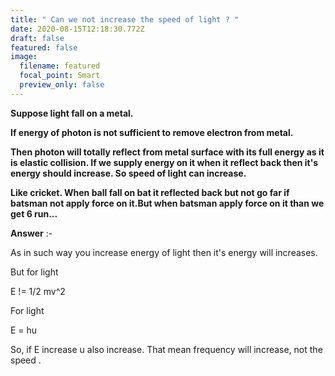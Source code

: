 ```yaml
---
title: " Can we not increase the speed of light ? "
date: 2020-08-15T12:18:30.772Z
draft: false
featured: false
image:
  filename: featured
  focal_point: Smart
  preview_only: false
---
```

**Suppose light fall on a metal.**

**If energy of photon is not sufficient to remove electron from metal.**

**Then photon will totally reflect from metal surface with its full energy as it is elastic collision. If we supply energy on it when it reflect back then it's energy should increase. So speed of light can increase.**

**Like cricket. When ball fall on bat it reflected back but not go far if batsman not apply force on it.But when batsman apply force on it than we get 6 run...**

[](<>)

**Answer** :-

As in such way you increase energy of light then it's energy will increases.

But for light

E != 1/2 mv^2

For light

E = hu

So, if E increase u also increase. That mean frequency will increase, not the speed .